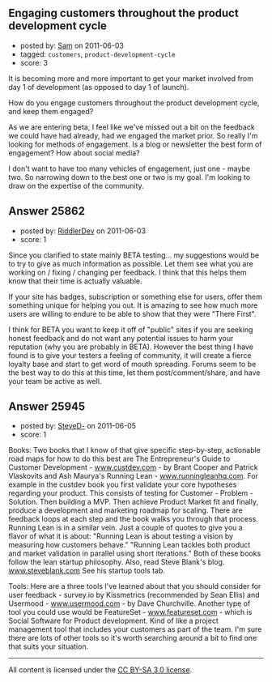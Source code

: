 ## Engaging customers throughout the product development cycle

- posted by: [Sam](https://stackexchange.com/users/-1/10234-sam) on 2011-06-03
- tagged: `customers`, `product-development-cycle`
- score: 3

It is becoming more and more important to get your market involved from day 1 of development (as opposed to day 1 of launch). 

How do you engage customers throughout the product development cycle, and keep them engaged?

As we are entering beta, I feel like we've missed out a bit on the feedback we could have had already, had we engaged the market prior. So really I'm looking for methods of engagement. Is a blog or newsletter the best form of engagement? How about social media?

I don't want to have too many vehicles of engagement, just one - maybe two. So narrowing down to the best one or two is my goal. I'm looking to draw on the expertise of the community.


## Answer 25862

- posted by: [RiddlerDev](https://stackexchange.com/users/-1/11007-riddlerdev) on 2011-06-03
- score: 1

Since you clarified to state mainly BETA testing... my suggestions would be to try to give as much information as possible. Let them see what you are working on / fixing / changing per feedback. I think that this helps them know that their time is actually valuable.

If your site has badges, subscription or something else for users, offer them something unique for helping you out. It is amazing to see how much more users are willing to endure to be able to show that they were "There First".

I think for BETA you want to keep it off of "public" sites if you are seeking honest feedback and do not want any potential issues to harm your reputation (why you are probably in BETA). However the best thing I have found is to give your testers a feeling of community, it will create a fierce loyalty base and start to get word of mouth spreading. Forums seem to be the best way to do this at this time, let them post/comment/share, and have your team be active as well.


## Answer 25945

- posted by: [SteveD-](https://stackexchange.com/users/-1/6609-steved) on 2011-06-05
- score: 1

Books: Two books that I know of that give specific step-by-step, actionable road maps for how to do this best are The Entrepreneur's Guide to Customer Development - www.custdev.com - by Brant Cooper and Patrick Vlaskovits and Ash Maurya's Running Lean - www.runningleanhq.com.  For example in the custdev book you first validate your core hypotheses regarding your product.  This consists of testing for Customer - Problem - Solution.  Then building a MVP. Then achieve Product Market fit and finally, produce a development and marketing roadmap for scaling.  There are feedback loops at each step and the book walks you through that process.  Running Lean is in a similar vein.  Just a couple of quotes to give you a flavor of what it is about:  "Running Lean is about testing a vision by measuring how customers behave."  "Running Lean tackles both product and market validation in parallel using short iterations."  Both of these books follow the lean startup philosophy.  Also, read Steve Blank's blog. www.steveblank.com  See his startup tools tab. 

Tools: Here are a three tools I've learned about that you should consider for user feedback - survey.io by Kissmetrics (recommended by Sean Ellis) and Usermood - www.usermood.com - by Dave Churchville.  Another type of tool you could use would be FeatureSet - www.featureset.com - which is Social Software for Product development.  Kind of like a project management tool that includes your customers as part of the team.  I'm sure there are lots of other tools so it's worth searching around a bit to find one that suits your situation.



---

All content is licensed under the [CC BY-SA 3.0 license](https://creativecommons.org/licenses/by-sa/3.0/).
